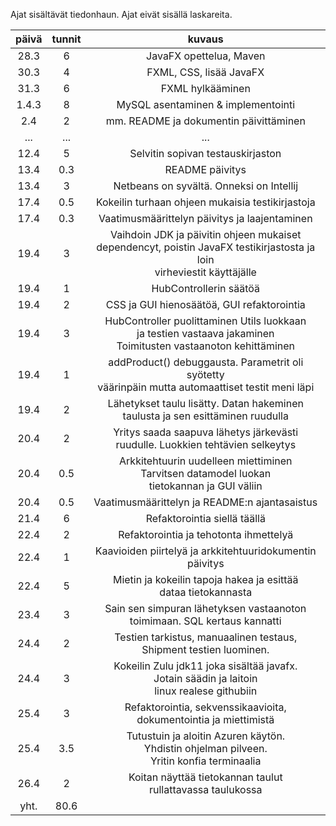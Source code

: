
Ajat sisältävät tiedonhaun.
Ajat eivät sisällä laskareita.

|   päivä     |   tunnit    |    kuvaus                        |
|   :----:    |   :----:    |    :----:                        |
| 28.3        | 6           |JavaFX opettelua, Maven           |
| 30.3        | 4           |FXML, CSS, lisää JavaFX           |
| 31.3        | 6           |FXML hylkääminen                  |
| 1.4.3       | 8           |MySQL asentaminen & implementointi|
| 2.4         | 2           |mm. README ja dokumentin päivittäminen|
| ...         | ...         |            ...                    |
| 12.4        | 5           |Selvitin sopivan testauskirjaston  |
| 13.4        | 0.3         |README päivitys                    |
| 13.4        | 3           |Netbeans on syvältä. Onneksi on Intellij|
| 17.4        | 0.5         |Kokeilin turhaan ohjeen mukaisia testikirjastoja|
| 17.4        | 0.3         |Vaatimusmäärittelyn päivitys ja laajentaminen|
| 19.4        | 3           |Vaihdoin JDK ja päivitin ohjeen mukaiset</br>dependencyt, poistin JavaFX testikirjastosta ja loin</br> virheviestit käyttäjälle|
| 19.4        | 1           |HubControllerin säätöä|
| 19.4        | 2           |CSS ja GUI hienosäätöä, GUI refaktorointia| 
| 19.4        | 3           |HubController puolittaminen Utils luokkaan </br>ja testien vastaava jakaminen </br> Toimitusten vastaanoton kehittäminen|
| 19.4        | 1           |addProduct() debuggausta. Parametrit oli syötetty</br> väärinpäin mutta automaattiset testit meni läpi|
| 19.4        | 2           |Lähetykset taulu lisätty. Datan hakeminen</br>taulusta ja sen esittäminen ruudulla|
| 20.4        | 2           |Yritys saada saapuva lähetys järkevästi</br>ruudulle. Luokkien tehtävien selkeytys|
| 20.4        | 0.5         |Arkkitehtuurin uudelleen miettiminen</br> Tarvitsen datamodel luokan </br>tietokannan ja GUI väliin|
| 20.4        | 0.5         |Vaatimusmäärittelyn ja README:n ajantasaistus|
| 21.4        | 6           |Refaktorointia siellä täällä|
| 22.4        | 2           |Refaktorointia ja tehotonta ihmettelyä|
| 22.4        | 1           |Kaavioiden piirtelyä ja arkkitehtuuridokumentin päivitys|
| 22.4        | 5           |Mietin ja kokeilin tapoja hakea ja esittää</br> dataa tietokannasta|
| 23.4        | 3           |Sain sen simpuran lähetyksen vastaanoton </br> toimimaan. SQL kertaus kannatti|
| 24.4        | 2           |Testien tarkistus, manuaalinen testaus,</br> Shipment testien luominen.|
| 24.4        | 3           |Kokeilin Zulu jdk11 joka sisältää javafx.</br>Jotain säädin ja laitoin</br>linux realese githubiin|
| 25.4        | 3           |Refaktorointia, sekvenssikaavioita, </br>dokumentointia ja miettimistä|
| 25.4        | 3.5         |Tutustuin ja aloitin Azuren käytön. </br>Yhdistin ohjelman pilveen. </br> Yritin konfia terminaalia|
| 26.4        | 2           |Koitan näyttää tietokannan taulut </br> rullattavassa taulukossa|
| yht.        | 80.6        |
